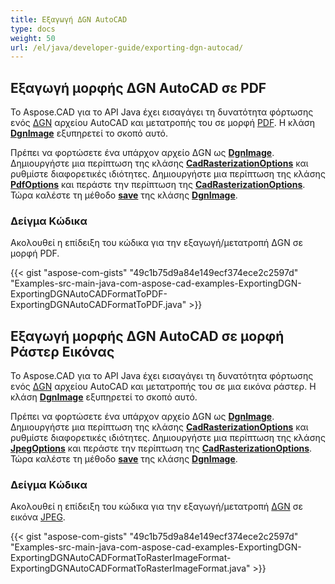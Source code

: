 ```yaml
---
title: Εξαγωγή ΔGN AutoCAD
type: docs
weight: 50
url: /el/java/developer-guide/exporting-dgn-autocad/
---
```


## **Εξαγωγή μορφής ΔGN AutoCAD σε PDF**

Το Aspose.CAD για το API Java έχει εισαγάγει τη δυνατότητα φόρτωσης ενός [ΔGN](https://docs.fileformat.com/cad/dgn/) αρχείου AutoCAD και μετατροπής του σε μορφή [PDF](https://docs.fileformat.com/pdf/). Η κλάση [**DgnImage**](https://reference.aspose.com/cad/java/com.aspose.cad.fileformats.dgn/DgnImage) εξυπηρετεί το σκοπό αυτό.

Πρέπει να φορτώσετε ένα υπάρχον αρχείο ΔGN ως [**DgnImage**](https://reference.aspose.com/cad/java/com.aspose.cad.fileformats.dgn/DgnImage). Δημιουργήστε μια περίπτωση της κλάσης [**CadRasterizationOptions**](https://reference.aspose.com/cad/java/com.aspose.cad.imageoptions/CadRasterizationOptions) και ρυθμίστε διαφορετικές ιδιότητες. Δημιουργήστε μια περίπτωση της κλάσης [**PdfOptions**](https://reference.aspose.com/cad/java/com.aspose.cad.imageoptions/pdfoptions) και περάστε την περίπτωση της [**CadRasterizationOptions**](https://reference.aspose.com/cad/java/com.aspose.cad.imageoptions/CadRasterizationOptions). Τώρα καλέστε τη μέθοδο [**save**](https://reference.aspose.com/cad/java/com.aspose.cad/Image#save--) της κλάσης [**DgnImage**](https://reference.aspose.com/cad/java/com.aspose.cad.fileformats.dgn/DgnImage).

### Δείγμα Κώδικα

Ακολουθεί η επίδειξη του κώδικα για την εξαγωγή/μετατροπή ΔGN σε μορφή PDF.

{{< gist "aspose-com-gists" "49c1b75d9a84e149ecf374ece2c2597d" "Examples-src-main-java-com-aspose-cad-examples-ExportingDGN-ExportingDGNAutoCADFormatToPDF-ExportingDGNAutoCADFormatToPDF.java" >}}

## **Εξαγωγή μορφής ΔGN AutoCAD σε μορφή Ράστερ Εικόνας**

Το Aspose.CAD για το API Java έχει εισαγάγει τη δυνατότητα φόρτωσης ενός [ΔGN](https://docs.fileformat.com/cad/dgn/) αρχείου AutoCAD και μετατροπής του σε μια εικόνα ράστερ. Η κλάση [**DgnImage**](https://reference.aspose.com/cad/java/com.aspose.cad.fileformats.dgn/DgnImage) εξυπηρετεί το σκοπό αυτό.

Πρέπει να φορτώσετε ένα υπάρχον αρχείο ΔGN ως [**DgnImage**](https://reference.aspose.com/cad/java/com.aspose.cad.fileformats.dgn/DgnImage). Δημιουργήστε μια περίπτωση της κλάσης [**CadRasterizationOptions**](https://reference.aspose.com/cad/java/com.aspose.cad.imageoptions/CadRasterizationOptions) και ρυθμίστε διαφορετικές ιδιότητες. Δημιουργήστε μια περίπτωση της κλάσης [**JpegOptions**](https://reference.aspose.com/cad/java/com.aspose.cad.imageoptions/JpegOptions) και περάστε την περίπτωση της [**CadRasterizationOptions**](https://reference.aspose.com/cad/java/com.aspose.cad.imageoptions/CadRasterizationOptions). Τώρα καλέστε τη μέθοδο [**save**](https://reference.aspose.com/cad/java/com.aspose.cad/Image#save--) της κλάσης [**DgnImage**](https://reference.aspose.com/cad/java/com.aspose.cad.fileformats.dgn/DgnImage).

### Δείγμα Κώδικα

Ακολουθεί η επίδειξη του κώδικα για την εξαγωγή/μετατροπή [ΔGN](https://docs.fileformat.com/cad/dgn/) σε εικόνα [JPEG](https://docs.fileformat.com/image/jpeg/).

{{< gist "aspose-com-gists" "49c1b75d9a84e149ecf374ece2c2597d" "Examples-src-main-java-com-aspose-cad-examples-ExportingDGN-ExportingDGNAutoCADFormatToRasterImageFormat-ExportingDGNAutoCADFormatToRasterImageFormat.java" >}}
